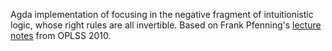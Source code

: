 Agda implementation of focusing in the negative fragment of intuitionistic
logic, whose right rules are all invertible.  Based on Frank Pfenning's [lecture
notes](https://www.cs.uoregon.edu/research/summerschool/summer10/lectures/pfenning.pdf)
from OPLSS 2010.
